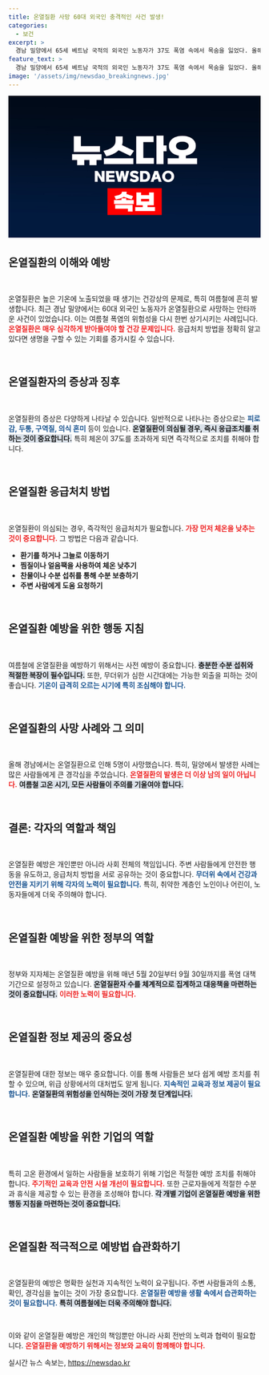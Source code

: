```yaml
---
title: 온열질환 사망 60대 외국인 충격적인 사건 발생!
categories:
  - 보건
excerpt: >
  경남 밀양에서 65세 베트남 국적의 외국인 노동자가 37도 폭염 속에서 목숨을 잃었다. 올해 첫 온열질환 사망자로, 온열 질환 예방의 경각심이 절실해 보인다.
feature_text: >
  경남 밀양에서 65세 베트남 국적의 외국인 노동자가 37도 폭염 속에서 목숨을 잃었다. 올해 첫 온열질환 사망자로, 온열 질환 예방의 경각심이 절실해 보인다.
image: '/assets/img/newsdao_breakingnews.jpg'
---
```


<p><img src="/assets/img/newsdao_breakingnews.jpg" alt="implanttips 속보" /></p>

<h2 data-ke-size="size26">온열질환의 이해와 예방</h2>

<p data-ke-size="size16">&nbsp;</p>

<p>온열질환은 높은 기온에 노출되었을 때 생기는 건강상의 문제로, 특히 여름철에 흔히 발생합니다. 최근 경남 밀양에서는 60대 외국인 노동자가 온열질환으로 사망하는 안타까운 사건이 있었습니다. 이는 여름철 폭염의 위험성을 다시 한번 상기시키는 사례입니다. <b><span style="color: #ee2323;">온열질환은 매우 심각하게 받아들여야 할 건강 문제입니다.</span></b> 응급처치 방법을 정확히 알고 있다면 생명을 구할 수 있는 기회를 증가시킬 수 있습니다.</p>

<p data-ke-size="size16">&nbsp;</p>

<h2 data-ke-size="size26">온열질환자의 증상과 징후</h2>

<p data-ke-size="size16">&nbsp;</p>

<p>온열질환의 증상은 다양하게 나타날 수 있습니다. 일반적으로 나타나는 증상으로는 <b><span style="color: #1a5490;">피로감, 두통, 구역질, 의식 혼미</span></b> 등이 있습니다. <b><span style="background-color: #21538527;">온열질환이 의심될 경우, 즉시 응급조치를 취하는 것이 중요합니다.</span></b> 특히 체온이 37도를 초과하게 되면 즉각적으로 조치를 취해야 합니다.</p>

<p data-ke-size="size16">&nbsp;</p>

<h2 data-ke-size="size26">온열질환 응급처치 방법</h2>

<p data-ke-size="size16">&nbsp;</p>

<p>온열질환이 의심되는 경우, 즉각적인 응급처치가 필요합니다. <b><span style="color: #ee2323;">가장 먼저 체온을 낮추는 것이 중요합니다.</span></b> 그 방법은 다음과 같습니다.</p>

<ul>
  <li><b>환기를 하거나 그늘로 이동하기</b></li>
  <li><b>찜질이나 얼음팩을 사용하여 체온 낮추기</b></li>
  <li><b>찬물이나 수분 섭취를 통해 수분 보충하기</b></li>
  <li><b>주변 사람에게 도움 요청하기</b></li>
</ul>

<p data-ke-size="size16">&nbsp;</p>

<h2 data-ke-size="size26">온열질환 예방을 위한 행동 지침</h2>

<p data-ke-size="size16">&nbsp;</p>

<p>여름철에 온열질환을 예방하기 위해서는 사전 예방이 중요합니다. <b><span style="background-color: #21538527;">충분한 수분 섭취와 적절한 복장이 필수입니다.</span></b> 또한, 무더위가 심한 시간대에는 가능한 외출을 피하는 것이 좋습니다. <b><span style="color: #1a5490;">기온이 급격히 오르는 시기에 특히 조심해야 합니다.</span></b></p>

<p data-ke-size="size16">&nbsp;</p>

<h2 data-ke-size="size26">온열질환의 사망 사례와 그 의미</h2>

<p data-ke-size="size16">&nbsp;</p>

<p>올해 경남에서는 온열질환으로 인해 5명이 사망했습니다. 특히, 밀양에서 발생한 사례는 많은 사람들에게 큰 경각심을 주었습니다. <b><span style="color: #ee2323;">온열질환의 발생은 더 이상 남의 일이 아닙니다.</span></b> <b><span style="background-color: #21538527;">여름철 고온 시기, 모든 사람들이 주의를 기울여야 합니다.</span></b></p>

<p data-ke-size="size16">&nbsp;</p>

<h2 data-ke-size="size26">결론: 각자의 역할과 책임</h2>

<p data-ke-size="size16">&nbsp;</p>

<p>온열질환 예방은 개인뿐만 아니라 사회 전체의 책임입니다. 주변 사람들에게 안전한 행동을 유도하고, 응급처치 방법을 서로 공유하는 것이 중요합니다. <b><span style="color: #1a5490;">무더위 속에서 건강과 안전을 지키기 위해 각자의 노력이 필요합니다.</span></b> 특히, 취약한 계층인 노인이나 어린이, 노동자들에게 더욱 주의해야 합니다.</p>

<p data-ke-size="size16">&nbsp;</p>

<h2 data-ke-size="size26">온열질환 예방을 위한 정부의 역할</h2>

<p data-ke-size="size16">&nbsp;</p>

<p>정부와 지자체는 온열질환 예방을 위해 매년 5월 20일부터 9월 30일까지를 폭염 대책 기간으로 설정하고 있습니다. <b><span style="background-color: #21538527;">온열질환자 수를 체계적으로 집계하고 대응책을 마련하는 것이 중요합니다.</span></b> <b><span style="color: #ee2323;">이러한 노력이 필요합니다.</span></b></p>

<p data-ke-size="size16">&nbsp;</p>

<h2 data-ke-size="size26">온열질환 정보 제공의 중요성</h2>

<p data-ke-size="size16">&nbsp;</p>

<p>온열질환에 대한 정보는 매우 중요합니다. 이를 통해 사람들은 보다 쉽게 예방 조치를 취할 수 있으며, 위급 상황에서의 대처법도 알게 됩니다. <b><span style="color: #1a5490;">지속적인 교육과 정보 제공이 필요합니다.</span></b> <b><span style="background-color: #21538527;">온열질환의 위험성을 인식하는 것이 가장 첫 단계입니다.</span></b></p>

<p data-ke-size="size16">&nbsp;</p>

<h2 data-ke-size="size26">온열질환 예방을 위한 기업의 역할</h2>

<p data-ke-size="size16">&nbsp;</p>

<p>특히 고온 환경에서 일하는 사람들을 보호하기 위해 기업은 적절한 예방 조치를 취해야 합니다. <b><span style="color: #ee2323;">주기적인 교육과 안전 시설 개선이 필요합니다.</span></b> 또한 근로자들에게 적절한 수분과 휴식을 제공할 수 있는 환경을 조성해야 합니다. <b><span style="background-color: #21538527;">각 개별 기업이 온열질환 예방을 위한 행동 지침을 마련하는 것이 중요합니다.</span></b></p>

<p data-ke-size="size16">&nbsp;</p>

<h2 data-ke-size="size26">온열질환 적극적으로 예방법 습관화하기</h2>

<p data-ke-size="size16">&nbsp;</p>

<p>온열질환의 예방은 명확한 실천과 지속적인 노력이 요구됩니다. 주변 사람들과의 소통, 확인, 경각심을 높이는 것이 가장 중요합니다. <b><span style="color: #1a5490;">온열질환 예방을 생활 속에서 습관화하는 것이 필요합니다.</span></b> <b><span style="background-color: #21538527;">특히 여름철에는 더욱 주의해야 합니다.</span></b></p>

<p data-ke-size="size16">&nbsp;</p>

<p>이와 같이 온열질환 예방은 개인의 책임뿐만 아니라 사회 전반의 노력과 협력이 필요합니다. <b><span style="color: #ee2323;">온열질환을 예방하기 위해서는 정보와 교육이 함께해야 합니다.</span></b> </p>
실시간 뉴스 속보는, <a href="https://newsdao.kr" rel="dofollow">https://newsdao.kr</a>


